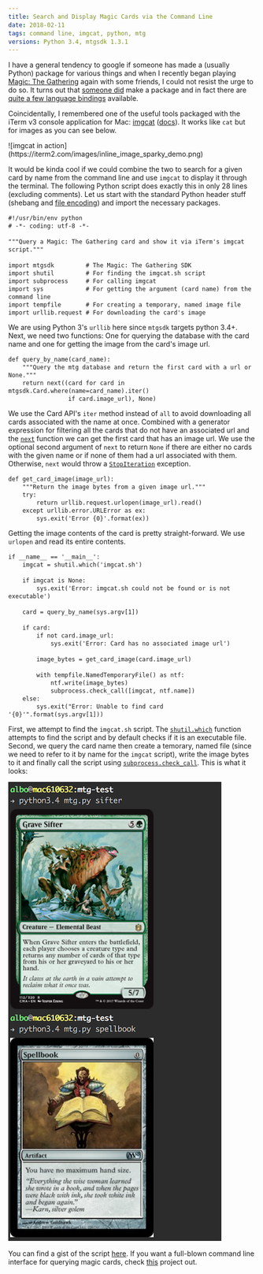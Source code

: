 ```yaml
---
title: Search and Display Magic Cards via the Command Line
date: 2018-02-11
tags: command line, imgcat, python, mtg
versions: Python 3.4, mtgsdk 1.3.1
---
```


I have a general tendency to google if someone has made a (usually Python)
package for various things and when I recently began playing [Magic: The
Gathering](https://magic.wizards.com/en) again with some friends, I could not
resist the urge to do so. It turns out that [someone
did](https://github.com/MagicTheGathering/mtg-sdk-python) make a package and in
fact there are [quite a few language
bindings](https://github.com/MagicTheGathering) available.

Coincidentally, I remembered one of the useful tools packaged with the iTerm v3
console application for Mac: [imgcat](https://iterm2.com/utilities/imgcat)
([docs](https://iterm2.com/documentation-images.html)). It works like `cat` but
for images as you can see below.

<div id="image-container">
![imgcat in action](https://iterm2.com/images/inline_image_sparky_demo.png)
</div>

It would be kinda cool if we could combine the two to search for a given card by
name from the command line and use `imgcat` to display it through the terminal.
The following Python script does exactly this in only 28 lines (excluding
comments). Let us start with the standard Python header stuff (shebang and [file
encoding](https://www.python.org/dev/peps/pep-0263/)) and import the necessary
packages.

```{.python .numberLines startFrom="1"}
#!/usr/bin/env python
# -*- coding: utf-8 -*-

"""Query a Magic: The Gathering card and show it via iTerm's imgcat script."""

import mtgsdk         # The Magic: The Gathering SDK
import shutil         # For finding the imgcat.sh script
import subprocess     # For calling imgcat
import sys            # For getting the argument (card name) from the command line
import tempfile       # For creating a temporary, named image file
import urllib.request # For downloading the card's image
```

We are using Python 3's `urllib` here since `mtgsdk` targets python 3.4+. Next,
we need two functions: One for querying the database with the card name and one
for getting the image from the card's image url.

```{.python .numberLines startFrom="1"}
def query_by_name(card_name):
    """Query the mtg database and return the first card with a url or None."""
    return next((card for card in mtgsdk.Card.where(name=card_name).iter()
                 if card.image_url), None)
```

We use the Card API's `iter` method instead of `all` to avoid downloading all
cards associated with the name at once. Combined with a generator expression for
filtering all the cards that do not have an associated url and the
[`next`](https://docs.python.org/3.4/library/functions.html#next) function we
can get the first card that has an image url. We use the optional second
argument of `next` to return `None` if there are either no cards with the given
name or if none of them had a url associated with them. Otherwise, `next` would
throw a
[`StopIteration`](https://docs.python.org/3.4/library/exceptions.html#StopIteration)
exception.

```{.python .numberLines startFrom="1"}
def get_card_image(image_url):
    """Return the image bytes from a given image url."""
    try:
        return urllib.request.urlopen(image_url).read()
    except urllib.error.URLError as ex:
        sys.exit('Error {0}'.format(ex))
```

Getting the image contents of the card is pretty straight-forward. We use
`urlopen` and read its entire contents.

```{.python .numberLines startFrom="1"}
if __name__ == '__main__':
    imgcat = shutil.which('imgcat.sh')

    if imgcat is None:
        sys.exit('Error: imgcat.sh could not be found or is not executable')

    card = query_by_name(sys.argv[1])

    if card:
        if not card.image_url:
            sys.exit('Error: Card has no associated image url')

        image_bytes = get_card_image(card.image_url)

        with tempfile.NamedTemporaryFile() as ntf:
            ntf.write(image_bytes)
            subprocess.check_call([imgcat, ntf.name])
    else:
        sys.exit("Error: Unable to find card '{0}'".format(sys.argv[1]))
```

First, we attempt to find the `imgcat.sh` script. The
[`shutil.which`](https://docs.python.org/3.7/library/shutil.html#shutil.which)
function attempts to find the script and by default checks if it is an
executable file. Second, we query the card name then create a temorary, named
file (since we need to refer to it by name for the `imgcat` script), write the
image bytes to it and finally call the script using
[`subprocess.check_call`](https://docs.python.org/3.4/library/subprocess.html#subprocess.check_call).
This is what it looks:

![_The script in action_](/images/screenshots/mtg_screenshot.png)

You can find a gist of the script
[here](https://gist.github.com/MisanthropicBit/d6d2bc8204d8b674e40b00e1310f9152).
If you want a full-blown command line interface for querying magic cards, check
[this](https://github.com/chigby/mtg) project out.
